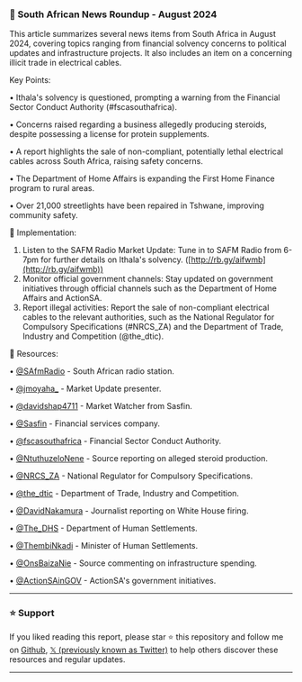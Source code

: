 ### 🤖 South African News Roundup - August 2024

This article summarizes several news items from South Africa in August 2024, covering topics ranging from financial solvency concerns to political updates and infrastructure projects.  It also includes an item on a concerning illicit trade in electrical cables.


Key Points:

• Ithala's solvency is questioned, prompting a warning from the Financial Sector Conduct Authority (#fscasouthafrica).

• Concerns raised regarding a business allegedly producing steroids, despite possessing a license for protein supplements.

•  A report highlights the sale of non-compliant, potentially lethal electrical cables across South Africa, raising safety concerns.


• The Department of Home Affairs is expanding the First Home Finance program to rural areas.


•  Over 21,000 streetlights have been repaired in Tshwane, improving community safety.


🚀 Implementation:

1.  Listen to the SAFM Radio Market Update: Tune in to SAFM Radio from 6-7pm for further details on Ithala's solvency. ([http://rb.gy/aifwmb](http://rb.gy/aifwmb))
2.  Monitor official government channels: Stay updated on government initiatives through official channels such as the Department of Home Affairs and ActionSA.
3.  Report illegal activities: Report the sale of non-compliant electrical cables to the relevant authorities, such as the National Regulator for Compulsory Specifications (#NRCS_ZA) and the Department of Trade, Industry and Competition (@the_dtic).



🔗 Resources:

• [@SAfmRadio](https://twitter.com/SAfmRadio) - South African radio station.

• [@jmoyaha_](https://twitter.com/jmoyaha_) - Market Update presenter.

• [@davidshap4711](https://twitter.com/davidshap4711) - Market Watcher from Sasfin.

• [@Sasfin](https://twitter.com/Sasfin) - Financial services company.

• [@fscasouthafrica](https://twitter.com/fscasouthafrica) - Financial Sector Conduct Authority.

• [@NtuthuzeloNene](https://twitter.com/NtuthuzeloNene) - Source reporting on alleged steroid production.

• [@NRCS_ZA](https://twitter.com/NRCS_ZA) - National Regulator for Compulsory Specifications.

• [@the_dtic](https://twitter.com/the_dtic) - Department of Trade, Industry and Competition.

• [@DavidNakamura](https://twitter.com/DavidNakamura) - Journalist reporting on White House firing.

• [@The_DHS](https://twitter.com/The_DHS) - Department of Human Settlements.

• [@ThembiNkadi](https://twitter.com/ThembiNkadi) - Minister of Human Settlements.

• [@OnsBaizaNie](https://twitter.com/OnsBaizaNie) - Source commenting on infrastructure spending.

• [@ActionSAinGOV](https://twitter.com/ActionSAinGOV) - ActionSA's government initiatives.


---

### ⭐️ Support

If you liked reading this report, please star ⭐️ this repository and follow me on [Github](https://github.com/Drix10), [𝕏 (previously known as Twitter)](https://x.com/DRIX_10_) to help others discover these resources and regular updates.

---